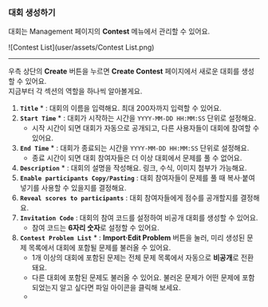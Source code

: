 ### 대회 생성하기 ###

대회는 Management 페이지의 **Contest** 메뉴에서 관리할 수 있어요. 

![Contest List](user/assets/Contest List.png)

---

우측 상단의 **Create** 버튼을 누르면 **Create Contest** 페이지에서 새로운 대회를 생성할 수 있어요.   
지금부터 각 섹션의 역할을 하나씩 알아볼게요.   

1. **`Title`** * : 대회의 이름을 입력해요. 최대 200자까지 입력할 수 있어요.
2. **`Start Time`** * : 대회가 시작하는 시간을 `YYYY-MM-DD HH:MM:SS` 단위로 설정해요.
   - 시작 시간이 되면 대회가 자동으로 공개되고, 다른 사용자들이 대회에 참여할 수 있어요.
4. **`End Time`** * : 대회가 종료되는 시간을 `YYYY-MM-DD HH:MM:SS` 단위로 설정해요.
   - 종료 시간이 되면 대회 참여자들은 더 이상 대회에서 문제를 풀 수 없어요.
6. **`Description`** * : 대회의 설명을 작성해요. 링크, 수식, 이미지 첨부가 가능해요.
7. **`Enable participants Copy/Pasting`** : 대회 참여자들이 문제를 풀 때 복사·붙여넣기를 사용할 수 있을지를 결정해요.
8. **`Reveal scores to participants`** : 대회 참여자들에게 점수를 공개할지를 결정해요.
9. **`Invitation Code`** : 대회의 참여 코드를 설정하여 비공개 대회를 생성할 수 있어요.
    - 참여 코드는 **6자리 숫자**로 설정할 수 있어요.
10. **`Contest Problem List`** * : **Import·Edit Problem** 버튼을 눌러, 미리 생성된 문제 목록에서 대회에 포함될 문제를 불러올 수 있어요.
    - 1개 이상의 대회에 포함된 문제는 전체 문제 목록에서 자동으로 **비공개**로 전환돼요.
    - 다른 대회에 포함된 문제도 불러올 수 있어요. 불러온 문제가 어떤 문제에 포함되었는지 알고 싶다면 파일 아이콘을 클릭해 보세요.
    - 
